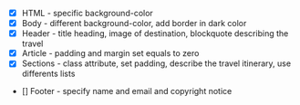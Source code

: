 - [x] HTML - specific background-color
- [x] Body - different background-color, add border in dark color
- [x] Header - title heading, image of destination, blockquote describing the travel
- [x] Article - padding and margin set equals to zero
- [x] Sections - class attribute, set padding, describe the travel itinerary, use differents lists
- [] Footer - specify name and email and copyright notice